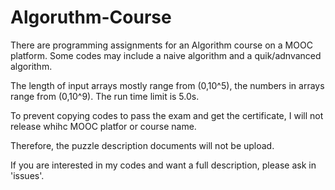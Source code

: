 # Algoruthm-Course
There are programming assignments for an Algorithm course on a MOOC platform. Some codes may include a naive algorithm and a quik/adnvanced algorithm.

The length of input arrays mostly range from (0,10^5), the numbers in arrays range from (0,10^9). The run time limit is 5.0s.

To prevent copying codes to pass the exam and get the certificate, I will not release whihc MOOC platfor or course name.

Therefore, the puzzle description documents will not be upload. 

If you are interested in my codes and want a full description, please ask in 'issues'.
